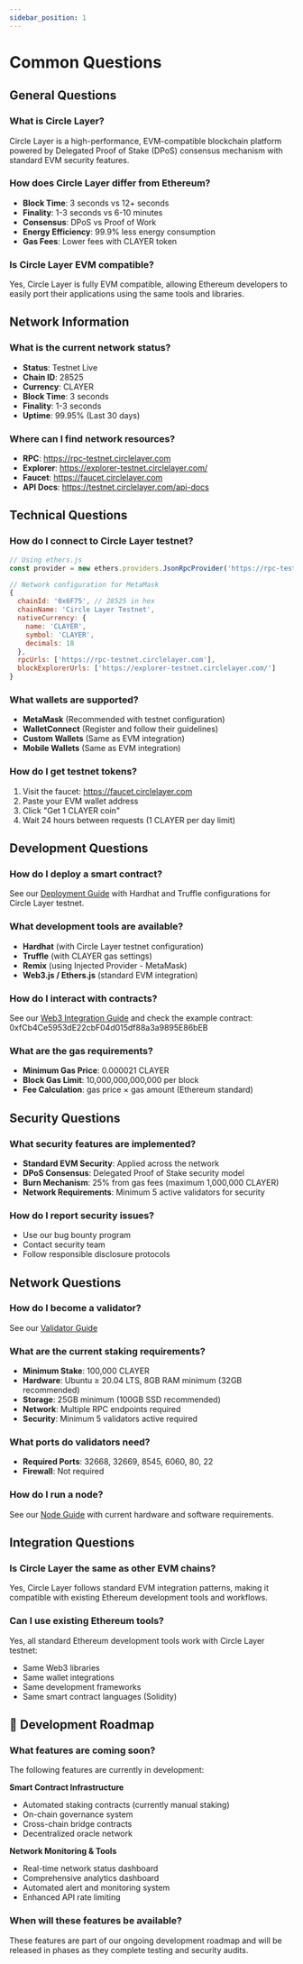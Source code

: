 ```yaml
---
sidebar_position: 1
---
```


# Common Questions

## General Questions

### What is Circle Layer?
Circle Layer is a high-performance, EVM-compatible blockchain platform powered by Delegated Proof of Stake (DPoS) consensus mechanism with standard EVM security features.

### How does Circle Layer differ from Ethereum?
- **Block Time**: 3 seconds vs 12+ seconds
- **Finality**: 1-3 seconds vs 6-10 minutes
- **Consensus**: DPoS vs Proof of Work
- **Energy Efficiency**: 99.9% less energy consumption
- **Gas Fees**: Lower fees with CLAYER token

### Is Circle Layer EVM compatible?
Yes, Circle Layer is fully EVM compatible, allowing Ethereum developers to easily port their applications using the same tools and libraries.

## Network Information

### What is the current network status?
- **Status**: Testnet Live
- **Chain ID**: 28525
- **Currency**: CLAYER
- **Block Time**: 3 seconds
- **Finality**: 1-3 seconds
- **Uptime**: 99.95% (Last 30 days)

### Where can I find network resources?
- **RPC**: https://rpc-testnet.circlelayer.com
- **Explorer**: https://explorer-testnet.circlelayer.com/
- **Faucet**: https://faucet.circlelayer.com
- **API Docs**: https://testnet.circlelayer.com/api-docs

## Technical Questions

### How do I connect to Circle Layer testnet?
```javascript
// Using ethers.js
const provider = new ethers.providers.JsonRpcProvider('https://rpc-testnet.circlelayer.com');

// Network configuration for MetaMask
{
  chainId: '0x6F75', // 28525 in hex
  chainName: 'Circle Layer Testnet',
  nativeCurrency: {
    name: 'CLAYER',
    symbol: 'CLAYER',
    decimals: 18
  },
  rpcUrls: ['https://rpc-testnet.circlelayer.com'],
  blockExplorerUrls: ['https://explorer-testnet.circlelayer.com/']
}
```

### What wallets are supported?
- **MetaMask** (Recommended with testnet configuration)
- **WalletConnect** (Register and follow their guidelines)
- **Custom Wallets** (Same as EVM integration)
- **Mobile Wallets** (Same as EVM integration)

### How do I get testnet tokens?
1. Visit the faucet: https://faucet.circlelayer.com
2. Paste your EVM wallet address
3. Click "Get 1 CLAYER coin"
4. Wait 24 hours between requests (1 CLAYER per day limit)

## Development Questions

### How do I deploy a smart contract?
See our [Deployment Guide](/docs/development/deploying-contracts) with Hardhat and Truffle configurations for Circle Layer testnet.

### What development tools are available?
- **Hardhat** (with Circle Layer testnet configuration)
- **Truffle** (with CLAYER gas settings)
- **Remix** (using Injected Provider - MetaMask)
- **Web3.js / Ethers.js** (standard EVM integration)

### How do I interact with contracts?
See our [Web3 Integration Guide](/docs/development/web3-integration) and check the example contract: 0xfCb4Ce5953dE22cbF04d015df88a3a9895E86bEB

### What are the gas requirements?
- **Minimum Gas Price**: 0.000021 CLAYER
- **Block Gas Limit**: 10,000,000,000,000 per block
- **Fee Calculation**: gas price × gas amount (Ethereum standard)

## Security Questions

### What security features are implemented?
- **Standard EVM Security**: Applied across the network
- **DPoS Consensus**: Delegated Proof of Stake security model
- **Burn Mechanism**: 25% from gas fees (maximum 1,000,000 CLAYER)
- **Network Requirements**: Minimum 5 active validators for security

### How do I report security issues?
- Use our bug bounty program
- Contact security team
- Follow responsible disclosure protocols

## Network Questions

### How do I become a validator?
See our [Validator Guide](/docs/nodes-validation/becoming-validator)

### What are the current staking requirements?
- **Minimum Stake**: 100,000 CLAYER
- **Hardware**: Ubuntu ≥ 20.04 LTS, 8GB RAM minimum (32GB recommended)
- **Storage**: 25GB minimum (100GB SSD recommended)
- **Network**: Multiple RPC endpoints required
- **Security**: Minimum 5 validators active required

### What ports do validators need?
- **Required Ports**: 32668, 32669, 8545, 6060, 80, 22
- **Firewall**: Not required

### How do I run a node?
See our [Node Guide](/docs/nodes-validation/running-full-node) with current hardware and software requirements.

## Integration Questions

### Is Circle Layer the same as other EVM chains?
Yes, Circle Layer follows standard EVM integration patterns, making it compatible with existing Ethereum development tools and workflows.

### Can I use existing Ethereum tools?
Yes, all standard Ethereum development tools work with Circle Layer testnet:
- Same Web3 libraries
- Same wallet integrations  
- Same development frameworks
- Same smart contract languages (Solidity)

## 🚧 Development Roadmap

### What features are coming soon?
The following features are currently in development:

**Smart Contract Infrastructure**
- Automated staking contracts (currently manual staking)
- On-chain governance system
- Cross-chain bridge contracts
- Decentralized oracle network

**Network Monitoring & Tools**
- Real-time network status dashboard
- Comprehensive analytics dashboard
- Automated alert and monitoring system
- Enhanced API rate limiting

### When will these features be available?
These features are part of our ongoing development roadmap and will be released in phases as they complete testing and security audits.